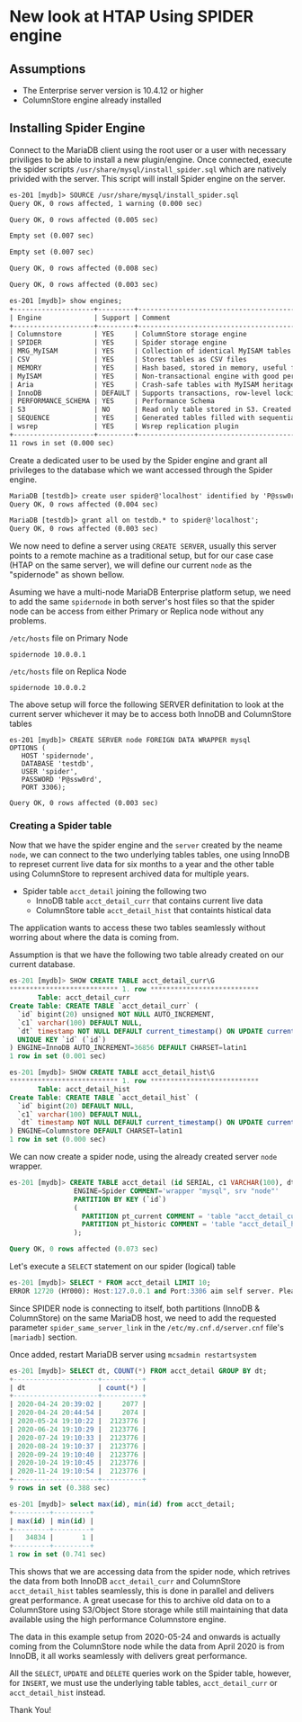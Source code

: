 # New look at HTAP Using SPIDER engine

## Assumptions

- The Enterprise server version is 10.4.12 or higher
- ColumnStore engine already installed

## Installing Spider Engine

Connect to the MariaDB client using the root user or a user with necessary priviliges to be able to install a new plugin/engine. Once connected, execute the spider scripts `/usr/share/mysql/install_spider.sql` which are natively privided with the server. This script will install Spider engine on the server.

```txt
es-201 [mydb]> SOURCE /usr/share/mysql/install_spider.sql
Query OK, 0 rows affected, 1 warning (0.000 sec)

Query OK, 0 rows affected (0.005 sec)

Empty set (0.007 sec)

Empty set (0.007 sec)

Query OK, 0 rows affected (0.008 sec)

Query OK, 0 rows affected (0.003 sec)

es-201 [mydb]> show engines;
+--------------------+---------+-------------------------------------------------------------------------------------------------+--------------+------+------------+
| Engine             | Support | Comment                                                                                         | Transactions | XA   | Savepoints |
+--------------------+---------+-------------------------------------------------------------------------------------------------+--------------+------+------------+
| Columnstore        | YES     | ColumnStore storage engine                                                                      | YES          | NO   | NO         |
| SPIDER             | YES     | Spider storage engine                                                                           | YES          | YES  | NO         |
| MRG_MyISAM         | YES     | Collection of identical MyISAM tables                                                           | NO           | NO   | NO         |
| CSV                | YES     | Stores tables as CSV files                                                                      | NO           | NO   | NO         |
| MEMORY             | YES     | Hash based, stored in memory, useful for temporary tables                                       | NO           | NO   | NO         |
| MyISAM             | YES     | Non-transactional engine with good performance and small data footprint                         | NO           | NO   | NO         |
| Aria               | YES     | Crash-safe tables with MyISAM heritage. Used for internal temporary tables and privilege tables | NO           | NO   | NO         |
| InnoDB             | DEFAULT | Supports transactions, row-level locking, foreign keys and encryption for tables                | YES          | YES  | YES        |
| PERFORMANCE_SCHEMA | YES     | Performance Schema                                                                              | NO           | NO   | NO         |
| S3                 | NO      | Read only table stored in S3. Created by running ALTER TABLE table_name ENGINE=s3               | NULL         | NULL | NULL       |
| SEQUENCE           | YES     | Generated tables filled with sequential values                                                  | YES          | NO   | YES        |
| wsrep              | YES     | Wsrep replication plugin                                                                        | NO           | NO   | NO         |
+--------------------+---------+-------------------------------------------------------------------------------------------------+--------------+------+------------+
11 rows in set (0.000 sec)
```

Create a dedicated user to be used by the Spider engine and grant all privileges to the database which we want accessed through the Spider engine.

```txt
MariaDB [testdb]> create user spider@'localhost' identified by 'P@ssw0rd';
Query OK, 0 rows affected (0.004 sec)

MariaDB [testdb]> grant all on testdb.* to spider@'localhost';
Query OK, 0 rows affected (0.003 sec)
```

We now need to define a server using `CREATE SERVER`, usually this server points to a remote machine as a traditional setup, but for our case case (HTAP on the same server), we will define our current `node` as the "spidernode" as shown bellow.

Asuming we have a multi-node MariaDB Enterprise platform setup, we need to add the same `spidernode` in both server's host files so that the spider node can be access from either Primary or Replica node without any problems.

`/etc/hosts` file on Primary Node

```
spidernode 10.0.0.1
```

`/etc/hosts` file on Replica Node

```
spidernode 10.0.0.2
```

The above setup will force the following SERVER definitation to look at the current server whichever it may be to access both InnoDB and ColumnStore tables

```
es-201 [mydb]> CREATE SERVER node FOREIGN DATA WRAPPER mysql
OPTIONS (
   HOST 'spidernode',
   DATABASE 'testdb',
   USER 'spider',
   PASSWORD 'P@ssw0rd',
   PORT 3306);

Query OK, 0 rows affected (0.003 sec)   
```

### Creating a Spider table

Now that we have the spider engine and the `server` created by the neame `node`, we can connect to the two underlying tables tables, one using InnoDB to represet current live data for six months to a year and the other table using ColumnStore to represent archived data for multiple years.

- Spider table `acct_detail` joining the following two
  - InnoDB table `acct_detail_curr` that contains current live data
  - ColumnStore table `acct_detail_hist` that containts histical data

The application wants to access these two tables seamlessly without worring about where the data is coming from.

Assumption is that we have the following two table already created on our current database.

```sql
es-201 [mydb]> SHOW CREATE TABLE acct_detail_curr\G
*************************** 1. row ***************************
       Table: acct_detail_curr
Create Table: CREATE TABLE `acct_detail_curr` (
  `id` bigint(20) unsigned NOT NULL AUTO_INCREMENT,
  `c1` varchar(100) DEFAULT NULL,
  `dt` timestamp NOT NULL DEFAULT current_timestamp() ON UPDATE current_timestamp(),
  UNIQUE KEY `id` (`id`)
) ENGINE=InnoDB AUTO_INCREMENT=36856 DEFAULT CHARSET=latin1
1 row in set (0.001 sec)

es-201 [mydb]> SHOW CREATE TABLE acct_detail_hist\G
*************************** 1. row ***************************
       Table: acct_detail_hist
Create Table: CREATE TABLE `acct_detail_hist` (
  `id` bigint(20) DEFAULT NULL,
  `c1` varchar(100) DEFAULT NULL,
  `dt` timestamp NOT NULL DEFAULT current_timestamp() ON UPDATE current_timestamp()
) ENGINE=Columnstore DEFAULT CHARSET=latin1
1 row in set (0.000 sec)
```

We can now create a spider node, using the already created server `node` wrapper.

```sql
es-201 [mydb]> CREATE TABLE acct_detail (id SERIAL, c1 VARCHAR(100), dt TIMESTAMP)
                ENGINE=Spider COMMENT='wrapper "mysql", srv "node"'
                PARTITION BY KEY (`id`)
                (
                  PARTITION pt_current COMMENT = 'table "acct_detail_curr"',
                  PARTITION pt_historic COMMENT = 'table "acct_detail_hist"'
                );

Query OK, 0 rows affected (0.073 sec)
```

Let's execute a `SELECT` statement on our spider (logical) table

```sql
es-201 [mydb]> SELECT * FROM acct_detail LIMIT 10;
ERROR 12720 (HY000): Host:127.0.0.1 and Port:3306 aim self server. Please change spider_same_server_link parameter if this link is required.
```

Since SPIDER node is connecting to itself, both partitions (InnoDB & ColumnStore) on the same MariaDB host, we need to add the requested parameter `spider_same_server_link` in the `/etc/my.cnf.d/server.cnf` file's `[mariadb]` section.

Once added, restart MariaDB server using `mcsadmin restartsystem`

```sql
es-201 [mydb]> SELECT dt, COUNT(*) FROM acct_detail GROUP BY dt;
+---------------------+----------+
| dt                  | count(*) |
+---------------------+----------+
| 2020-04-24 20:39:02 |     2077 |
| 2020-04-24 20:44:54 |     2074 |
| 2020-05-24 19:10:22 |  2123776 |
| 2020-06-24 19:10:29 |  2123776 |
| 2020-07-24 19:10:33 |  2123776 |
| 2020-08-24 19:10:37 |  2123776 |
| 2020-09-24 19:10:40 |  2123776 |
| 2020-10-24 19:10:45 |  2123776 |
| 2020-11-24 19:10:54 |  2123776 |
+---------------------+----------+
9 rows in set (0.388 sec)

es-201 [mydb]> select max(id), min(id) from acct_detail;
+---------+---------+
| max(id) | min(id) |
+---------+---------+
|   34834 |       1 |
+---------+---------+
1 row in set (0.741 sec)
```

This shows that we are accessing data from the spider node, which retrives the data from both InnoDB `acct_detail_curr` and ColumnStore `acct_detail_hist` tables seamlessly, this is done in parallel and delivers great performance. A great usecase for this to archive old data on to a ColumnStore using S3/Object Store storage while still maintaining that data available using the high performance Columnstore engine.

The data in this example setup from 2020-05-24 and onwards is actually coming from the ColumnStore node while the data from April 2020 is from InnoDB, it all works seamlessly with delivers great performance.

All the `SELECT`, `UPDATE` and `DELETE` queries work on the Spider table, however, for `INSERT`, we must use the underlying table tables, `acct_detail_curr` or `acct_detail_hist` instead. 

Thank You!
